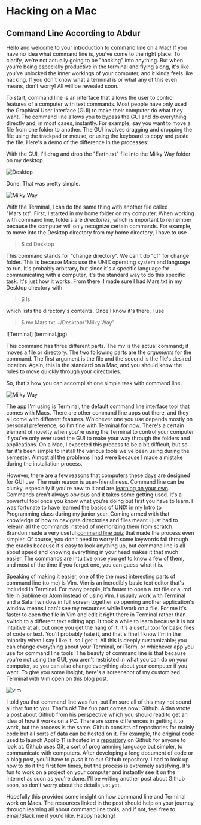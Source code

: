 # Hacking on a Mac
## Command Line According to Abdur

Hello and welcome to your introduction to command line on a Mac! If you have no idea what command line is, you've come to the right place. To clarify, we're not actually going to be "hacking" into anything. But when you're being especially productive in the terminal and flying along, it's like you've unlocked the inner workings of your computer, and it kinda feels like hacking. If you don't know what a terminal is or what any of this even means, don't worry! All will be revealed soon.

To start, command line is an interface that allows the user to control features of a computer with text commands. Most people have only used the Graphical User Interface (GUI) to make their computer do what they want. The command line allows you to bypass the GUI and do everything directly and, in most cases, instantly. For example, say you want to move a file from one folder to another. The GUI involves dragging and dropping the file using the trackpad or mouse, or using the keyboard to copy and paste the file. Here's a demo of the difference in the processes:

With the GUI, I'll drag and drop the "Earth.txt" file into the Milky Way folder on my desktop.

![Desktop](desktop.jpg)

Done. That was pretty simple. 

![Milky Way](milkyway.jpg)

With the Terminal, I can do the same thing with another file called "Mars.txt". First, I started in my home folder on my computer. When working with command line, folders are _directories_, which is important to remember because the computer will only recognize certain commands. For example, to move into the Desktop directory from my home directory, I have to use 
>$ cd Desktop

This command stands for "change directory". We can't do "cf" for change folder. This is because Macs use the UNIX operating system and language to run. It's probably arbitrary, but since it's a specific language for communicating with a computer, it's the standard way to do this specific task. It's just how it works. From there, I made sure I had Mars.txt in my Desktop directory with 
>$ ls

which lists the directory's contents. Once I know it's there, I use 
>$ mv Mars.txt ~/Desktop/"Milky Way"

![Terminal]
(terminal.jpg)

This command has three different parts. The mv is the actual command; it moves a file or directory. The two following parts are the _arguments_ for the command. The first argument is the file and the second is the file's desired location. Again, this is the standard on a Mac, and you should know the rules to move quickly through your directories. 

So, that's how you can accomplish one simple task with command line. 

![Milky Way](milkyway2.jpg)

The app I'm using is Terminal, the default command line interface tool that comes with Macs. There are other command line apps out there, and they all come with different features. Whichever one you use depends mostly on personal preference, so I'm fine with Terminal for now. There's a certain element of novelty when you're using the Terminal to control your computer if you've only ever used the GUI to make your way through the folders and applications. On a Mac, I expected this process to be a bit difficult, but so far it's been simple to install the various tools we've been using during the semester. Almost all the problems I had were because I made a mistake during the installation process. 

However, there are a few reasons that computers these days are designed for GUI use. The main reason is user-friendliness. Command line can be clunky, especially if you're new to it and are [learning on your own](https://learnrubythehardway.org/book/appendixa.html "Learn Command Line the Hard Way"). Commands aren't always obvious and it takes some getting used. It's a powerful tool once you know what you're doing but first you have to learn. I was fortunate to have learned the basics of UNIX in my Intro to Programming class during my junior year. Coming armed with that knowledge of how to navigate directories and files meant I just had to relearn all the commands instead of memorizing them from scratch. Brandon made a very useful [command line quiz](https://bmw9t.github.io/command_line_browser_quiz/ "Command line quiz") that made the process even simpler. Of course, you don't need to worry if some keywords fall through the cracks because it's easy to look anything up, but command line is all about speed and knowing everything in your head makes it that much easier. The commands are intuitive once you get to know a few of them, and most of the time if you forget one, you can guess what it is.

Speaking of making it easier, one of the the most interesting parts of command line (to me) is Vim. Vim is an incredibly basic text editor that's included in Terminal. For many people, it's faster to open a .txt file or a .md file in Sublime or Atom instead of using Vim. I usually work with Terminal and a Safari window in full screen together so opening another application's window means I can't see my resources while I work on a file. For me it's faster to open the file in Vim and edit it right there in Terminal rather than switch to a different text editing app. It took a while to learn because it is not intuitive at all, but once you get the hang of it, it's a useful tool for basic files of code or text. You'll probably hate it, and that's fine! I know I'm in the minority when I say I like it, so I get it. All this is deeply customizable; you can change everything about your Terminal, or iTerm, or whichever app you use for command line tools. The beauty of command line is that because you're not using the GUI, you aren't restricted in what you can do on your computer, so you can also change everything about your computer if you want. To give you some insight, here's a screenshot of my customized Terminal with Vim open on this blog post. 

![vim](vim.jpg)

I told you that command line was fun, but I'm sure all of this may not sound all that fun to you. That's ok! The fun part comes now: Github. Aidan wrote a post about Github from his perspective which you should read to get an idea of how it works on a PC. There are some differences in getting it to work, but the process is the same. Github consists of repositories for mainly code but all sorts of data can be hosted on it. For example, the original code used to launch Apollo 11 is hosted in a [repository](https://github.com/chrislgarry/Apollo-11 "Original Apollo 11 code") on Github for anyone to look at. Github uses Git, a sort of programming language but simpler, to communicate with computers. After developing a long document of code or a blog post, you'll have to _push_ it to our Github repository. I had to look up how to do it the first few times, but the process is extremely satisfying. It's fun to work on a project on your computer and instantly see it on the internet as soon as you're done. I'll be writing another post about Github soon, so don't worry about the details just yet.

Hopefully this provided some insight on how command line and Terminal work on Macs. The resources linked in the post should help on your journey through learning all about command line tools, and if not, feel free to email/Slack me if you'd like. Happy hacking!
